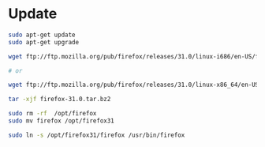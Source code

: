 # Update

```bash
sudo apt-get update
sudo apt-get upgrade
```

```bash
wget ftp://ftp.mozilla.org/pub/firefox/releases/31.0/linux-i686/en-US/firefox-31.0.tar.bz2

# or

wget ftp://ftp.mozilla.org/pub/firefox/releases/31.0/linux-x86_64/en-US/firefox-31.0.tar.bz2
```

```bash
tar -xjf firefox-31.0.tar.bz2
```

```bash
sudo rm -rf  /opt/firefox
sudo mv firefox /opt/firefox31
```

```bash
sudo ln -s /opt/firefox31/firefox /usr/bin/firefox
```

